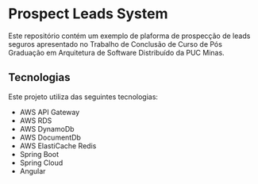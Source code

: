 # Prospect Leads System

Este repositório contém um exemplo de plaforma de prospecção de leads seguros apresentado no Trabalho de Conclusão de Curso de Pós Graduação em Arquitetura de Software Distribuído da PUC Minas.

## Tecnologias

Este projeto utiliza das seguintes tecnologias:

- AWS API Gateway
- AWS RDS
- AWS DynamoDb
- AWS DocumentDb
- AWS ElastiCache Redis
- Spring Boot
- Spring Cloud
- Angular
